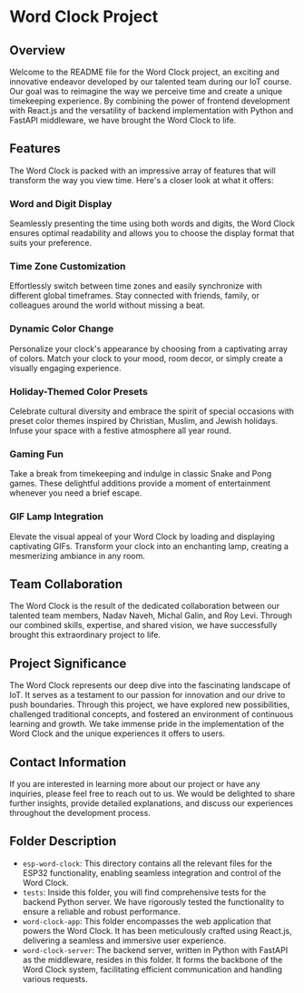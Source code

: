 # Word Clock Project

## Overview
Welcome to the README file for the Word Clock project, an exciting and innovative endeavor developed by our talented team during our IoT course. Our goal was to reimagine the way we perceive time and create a unique timekeeping experience. By combining the power of frontend development with React.js and the versatility of backend implementation with Python and FastAPI middleware, we have brought the Word Clock to life.

## Features
The Word Clock is packed with an impressive array of features that will transform the way you view time. Here's a closer look at what it offers:

### Word and Digit Display
Seamlessly presenting the time using both words and digits, the Word Clock ensures optimal readability and allows you to choose the display format that suits your preference.

### Time Zone Customization
Effortlessly switch between time zones and easily synchronize with different global timeframes. Stay connected with friends, family, or colleagues around the world without missing a beat.

### Dynamic Color Change
Personalize your clock's appearance by choosing from a captivating array of colors. Match your clock to your mood, room decor, or simply create a visually engaging experience.

### Holiday-Themed Color Presets
Celebrate cultural diversity and embrace the spirit of special occasions with preset color themes inspired by Christian, Muslim, and Jewish holidays. Infuse your space with a festive atmosphere all year round.

### Gaming Fun
Take a break from timekeeping and indulge in classic Snake and Pong games. These delightful additions provide a moment of entertainment whenever you need a brief escape.

### GIF Lamp Integration
Elevate the visual appeal of your Word Clock by loading and displaying captivating GIFs. Transform your clock into an enchanting lamp, creating a mesmerizing ambiance in any room.

## Team Collaboration
The Word Clock is the result of the dedicated collaboration between our talented team members, Nadav Naveh, Michal Galin, and Roy Levi. Through our combined skills, expertise, and shared vision, we have successfully brought this extraordinary project to life.

## Project Significance
The Word Clock represents our deep dive into the fascinating landscape of IoT. It serves as a testament to our passion for innovation and our drive to push boundaries. Through this project, we have explored new possibilities, challenged traditional concepts, and fostered an environment of continuous learning and growth. We take immense pride in the implementation of the Word Clock and the unique experiences it offers to users.

## Contact Information
If you are interested in learning more about our project or have any inquiries, please feel free to reach out to us. We would be delighted to share further insights, provide detailed explanations, and discuss our experiences throughout the development process.

## Folder Description
- `esp-word-clock`: This directory contains all the relevant files for the ESP32 functionality, enabling seamless integration and control of the Word Clock.
- `tests`: Inside this folder, you will find comprehensive tests for the backend Python server. We have rigorously tested the functionality to ensure a reliable and robust performance.
- `word-clock-app`: This folder encompasses the web application that powers the Word Clock. It has been meticulously crafted using React.js, delivering a seamless and immersive user experience.
- `word-clock-server`: The backend server, written in Python with FastAPI as the middleware, resides in this folder. It forms the backbone of the Word Clock system, facilitating efficient communication and handling various requests.
